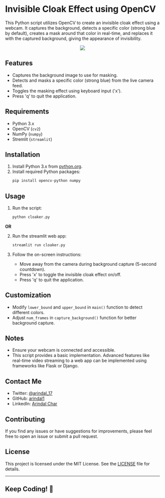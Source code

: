 # Invisible Cloak Effect using OpenCV

This Python script utilizes OpenCV to create an invisible cloak effect using a webcam. It captures the background, detects a specific color (strong blue by default), creates a mask around that color in real-time, and replaces it with the captured background, giving the appearance of invisibility.

<div align="center">
  <img src="https://media1.tenor.com/m/v3U9VngXSgMAAAAd/harry-potter-invisible.gif">
</div>

## Features

- Captures the background image to use for masking.
- Detects and masks a specific color (strong blue) from the live camera feed.
- Toggles the masking effect using keyboard input ('x').
- Press 'q' to quit the application.

## Requirements

- Python 3.x
- OpenCV (`cv2`)
- NumPy (`numpy`)
- Stremlit (`streamlit`)

## Installation

1. Install Python 3.x from [python.org](https://www.python.org/downloads/).
2. Install required Python packages:
   ```bash
   pip install opencv-python numpy
   ```

## Usage

1. Run the script:
   ```bash
   python cloaker.py
   ```

**OR**

2. Run the streamlit web app:
   ```bash
   streamlit run cloaker.py
   ```
   
3. Follow the on-screen instructions:
   - Move away from the camera during background capture (5-second countdown).
   - Press 'x' to toggle the invisible cloak effect on/off.
   - Press 'q' to quit the application.

## Customization

- Modify `lower_bound` and `upper_bound` in `main()` function to detect different colors.
- Adjust `num_frames` in `capture_background()` function for better background capture.

## Notes

- Ensure your webcam is connected and accessible.
- This script provides a basic implementation. Advanced features like real-time video streaming to a web app can be implemented using frameworks like Flask or Django.

## Contact Me

- Twitter: [@arindal_17](https://twitter.com/arindal_17)
- GitHub: [arindal1](https://github.com/arindal1)
- LinkedIn: [Arindal Char](https://www.linkedin.com/in/arindalchar)

## Contributing

If you find any issues or have suggestions for improvements, please feel free to open an issue or submit a pull request.

## License

This project is licensed under the MIT License. See the [LICENSE](LICENSE) file for details.

---

## Keep Coding! 🚀
